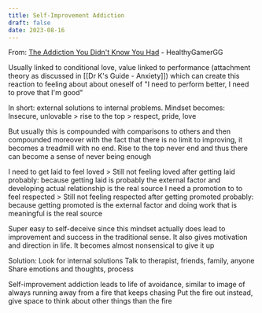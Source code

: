 ```yaml
---
title: Self-Improvement Addiction
draft: false
date: 2023-08-16
---
```


From: [The Addiction You Didn't Know You Had](https://www.youtube.com/watch?v=w5HhFDIoNEs) - HealthyGamerGG

Usually linked to conditional love, value linked to performance (attachment theory as discussed in [[Dr K's Guide - Anxiety]]) which can create this reaction to feeling about about oneself of "I need to perform better, I need to prove that I'm good"

In short: external solutions to internal problems.
Mindset becomes: Insecure, unlovable > rise to the top > respect, pride, love

But usually this is compounded with comparisons to others and then compounded moreover with the fact that there is no limit to improving, it becomes a treadmill with no end. Rise to the top never end and thus there can become a sense of never being enough

I need to get laid to feel loved > Still not feeling loved after getting laid probably: because getting laid is probably the external factor and developing actual relationship is the real source
I need a promotion to to feel respected > Still not feeling respected after getting promoted probably: because getting promoted is the external factor and doing work that is meaningful is the real source

Super easy to self-deceive since this mindset actually does lead to improvement and success in the traditional sense. It also gives motivation and direction in life. It becomes almost nonsensical to give it up

Solution:
Look for internal solutions
Talk to therapist, friends, family, anyone
Share emotions and thoughts, process

Self-improvement addiction leads to life of avoidance, similar to image of always running away from a fire that keeps chasing
Put the fire out instead, give space to think about other things than the fire 

